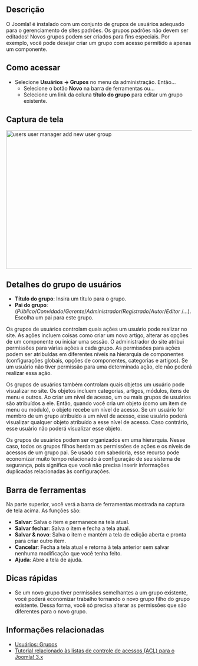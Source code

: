 <!-- Filename: Help4.x:Users:_New_or_Edit_Group / Display title: Usuários: Novo/editar grupo -->

## Descrição

O Joomla! é instalado com um conjunto de grupos de usuários adequado
para o gerenciamento de sites padrões. Os grupos padrões não devem ser
editados! Novos grupos podem ser criados para fins especiais. Por
exemplo, você pode desejar criar um grupo com acesso permitido a apenas
um componente.

## Como acessar

- Selecione **Usuários → Grupos** no menu da administração. Então...
  - Selecione o botão **Novo** na barra de ferramentas ou...
  - Selecione um link da coluna **título do grupo** para editar um grupo
    existente.

## Captura de tela

<img
src="https://docs.joomla.org/images/3/33/Help-4x-users-user-manager-add-new-user-group-en.png"
decoding="async" data-file-width="600" data-file-height="281"
width="800" height="375"
alt="users user manager add new user group" />

## Detalhes do grupo de usuários

- **Título do grupo**: Insira um título para o grupo.
- **Pai do grupo**:
  (*Público*/*Convidado*/*Gerente*/*Administrador*/*Registrado*/*Autor*/*Editor*
  /...). Escolha um pai para este grupo.

Os grupos de usuários controlam quais ações um usuário pode realizar no
site. As ações incluem coisas como criar um novo artigo, alterar as
opções de um componente ou iniciar uma sessão. O administrador do site
atribui permissões para várias ações a cada grupo. As permissões para
ações podem ser atribuídas em diferentes níveis na hierarquia de
componentes (configurações globais, opções de componentes, categorias e
artigos). Se um usuário não tiver permissão para uma determinada ação,
ele não poderá realizar essa ação.

Os grupos de usuários também controlam quais objetos um usuário pode
visualizar no site. Os objetos incluem categorias, artigos, módulos,
itens de menu e outros. Ao criar um nível de acesso, um ou mais grupos
de usuários são atribuídos a ele. Então, quando você cria um objeto
(como um item de menu ou módulo), o objeto recebe um nível de acesso. Se
um usuário for membro de um grupo atribuído a um nível de acesso, esse
usuário poderá visualizar qualquer objeto atribuído a esse nível de
acesso. Caso contrário, esse usuário não poderá visualizar esse objeto.

Os grupos de usuários podem ser organizados em uma hierarquia. Nesse
caso, todos os grupos filhos herdam as permissões de ações e os níveis
de acessos de um grupo pai. Se usado com sabedoria, esse recurso pode
economizar muito tempo relacionado à configuração de seu sistema de
segurança, pois significa que você não precisa inserir informações
duplicadas relacionadas às configurações.

## Barra de ferramentas

Na parte superior, você verá a barra de ferramentas mostrada na captura
de tela acima. As funções são:

- **Salvar**: Salva o item e permanece na tela atual.
- **Salvar fechar**: Salva o item e fecha a tela atual.
- **Salvar & novo**: Salva o item e mantém a tela de edição aberta e
  pronta para criar outro item.
- **Cancelar**: Fecha a tela atual e retorna à tela anterior sem salvar
  nenhuma modificação que você tenha feito.
- **Ajuda**: Abre a tela de ajuda.

## Dicas rápidas

- Se um novo grupo tiver permissões semelhantes a um grupo existente,
  você poderá economizar trabalho tornando o novo grupo filho do grupo
  existente. Dessa forma, você só precisa alterar as permissões que são
  diferentes para o novo grupo.

## Informações relacionadas

- [Usuários:
  Grupos](https://docs.joomla.org/Help4.x:Users:_Groups/pt-br "Help4.x:Users: Groups/pt-br")
- [Tutorial relacionado às listas de controle de acessos (ACL) para o
  Joomla!
  3.x](https://docs.joomla.org/J3.x:Access_Control_List_Tutorial/pt-br "J3.x:Access Control List Tutorial/pt-br")
